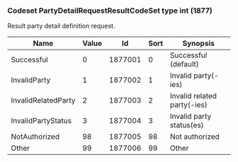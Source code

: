 ### Codeset PartyDetailRequestResultCodeSet type int (1877)

Result party detail definition request.

| Name                | Value | Id      | Sort | Synopsis                    |
|---------------------|-------|---------|------|-----------------------------|
| Successful          | 0     | 1877001 | 0    | Successful (default)        |
| InvalidParty        | 1     | 1877002 | 1    | Invalid party(-ies)         |
| InvalidRelatedParty | 2     | 1877003 | 2    | Invalid related party(-ies) |
| InvalidPartyStatus  | 3     | 1877004 | 3    | Invalid party status(es)    |
| NotAuthorized       | 98    | 1877005 | 98   | Not authorized              |
| Other               | 99    | 1877006 | 99   | Other                       |

